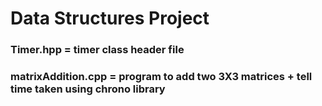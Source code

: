 # Data Structures Project
### Timer.hpp = timer class header file
### matrixAddition.cpp = program to add two 3X3 matrices + tell time taken using chrono library
